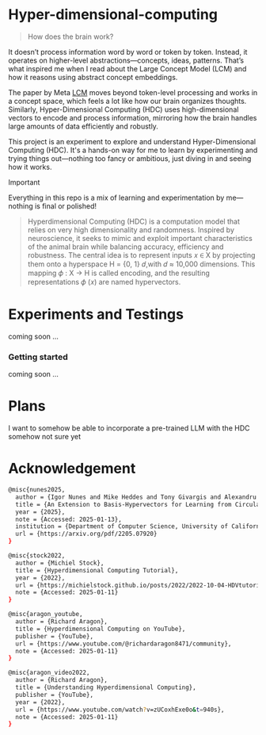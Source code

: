 # Hyper-dimensional-computing
> How does the brain work? 

It doesn’t process information word by word or token by token. Instead, it operates on higher-level abstractions—concepts, ideas, patterns. That’s what inspired me when I read about the Large Concept Model (LCM) and how it reasons using abstract concept embeddings.

The paper by Meta [LCM](https://arxiv.org/pdf/2412.08821) moves beyond token-level processing and works in a concept space, which feels a lot like how our brain organizes thoughts. Similarly, Hyper-Dimensional Computing (HDC) uses high-dimensional vectors to encode and process information, mirroring how the brain handles large amounts of data efficiently and robustly.

This project is an experiment to explore and understand Hyper-Dimensional Computing (HDC). It's a hands-on way for me to learn by experimenting and trying things out—nothing too fancy or ambitious, just diving in and seeing how it works.

>[!IMPORTANT]
> Everything in this repo is a mix of learning and experimentation by me—nothing is final or polished!


> Hyperdimensional Computing (HDC) is a computation model
that relies on very high dimensionality and randomness. Inspired by neuroscience, it seeks to mimic and exploit important characteristics of the animal brain while balancing
accuracy, efficiency and robustness. The central idea
is to represent inputs 𝑥 ∈ X by projecting them onto a hyperspace H = {0, 1}
𝑑,with 𝑑 ≈ 10,000 dimensions. This mapping 𝜙 : X → H is called encoding, and the resulting
representations 𝜙 (𝑥) are named hypervectors.

# Experiments and Testings 
coming soon ... 
### Getting started 
coming soon ... 

# Plans 
I want to somehow be able to incorporate a pre-trained LLM with the HDC somehow not sure yet 
# Acknowledgement 

```bash
@misc{nunes2025,
  author = {Igor Nunes and Mike Heddes and Tony Givargis and Alexandru Nicolau},
  title = {An Extension to Basis-Hypervectors for Learning from Circular Data in Hyperdimensional Computing},
  year = {2025},
  note = {Accessed: 2025-01-13},
  institution = {Department of Computer Science, University of California, Irvine},
  url = {https://arxiv.org/pdf/2205.07920}    
}
```

```bash
@misc{stock2022,
  author = {Michiel Stock},
  title = {Hyperdimensional Computing Tutorial},
  year = {2022},
  url = {https://michielstock.github.io/posts/2022/2022-10-04-HDVtutorial/},
  note = {Accessed: 2025-01-11}
}
```
```bash
@misc{aragon_youtube,
  author = {Richard Aragon},
  title = {Hyperdimensional Computing on YouTube},
  publisher = {YouTube},
  url = {https://www.youtube.com/@richardaragon8471/community},
  note = {Accessed: 2025-01-11}
}
```
```bash
@misc{aragon_video2022,
  author = {Richard Aragon},
  title = {Understanding Hyperdimensional Computing},
  publisher = {YouTube},
  year = {2022},
  url = {https://www.youtube.com/watch?v=zUCoxhExe0o&t=940s},
  note = {Accessed: 2025-01-11}
}
```